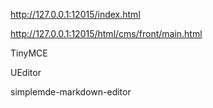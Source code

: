 
http://127.0.0.1:12015/index.html

http://127.0.0.1:12015/html/cms/front/main.html

TinyMCE

UEditor

simplemde-markdown-editor